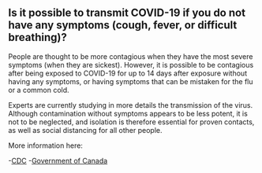## Is it possible to transmit COVID-19 if you do not have any symptoms (cough, fever, or difficult breathing)?

People are thought to be more contagious when they have the most severe symptoms (when they are sickest). However, it is possible to be contagious after being exposed to COVID-19 for up to 14 days after exposure without having any symptoms, or having symptoms that can be mistaken for the flu or a common cold.

Experts are currently studying in more details the transmission of the virus. Although contamination without symptoms appears to be less potent, it is not to be neglected, and isolation is therefore essential for proven contacts, as well as social distancing for all other people.
 
More information here:

-[CDC](https://www.cdc.gov/coronavirus/2019-ncov/prepare/transmission.html)
-[Government of Canada](https://www.canada.ca/en/public-health/services/diseases/2019-novel-coronavirus-infection/symptoms.html)

